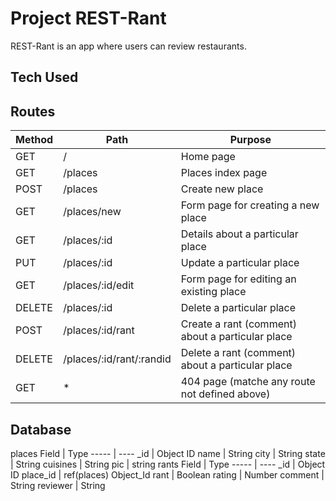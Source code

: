 # Project REST-Rant

REST-Rant is an app where users can review restaurants.
## Tech Used

## Routes
Method | Path | Purpose
------ | ---- | -------
GET    |   /  | Home page
GET    | /places| Places index page
POST   |/places |Create new place
GET | /places/new | Form page for creating a new place
GET | /places/:id | Details about a particular place
PUT | /places/:id |Update a particular place
GET | /places/:id/edit |Form page for editing an existing place
DELETE | /places/:id | Delete a particular place
POST | /places/:id/rant | Create a rant (comment) about a particular place
DELETE | /places/:id/rant/:randid | Delete a rant (comment) about a particular place
GET | * | 404 page (matche any route not defined above)

## Database
places
Field | Type
----- | ----
_id | Object ID
name | String
city | String
state | String
cuisines | String
pic | string
rants
Field | Type
----- | ----
_id | Object ID
place_id | ref(places) Object_Id
rant | Boolean
rating | Number
comment | String
reviewer | String